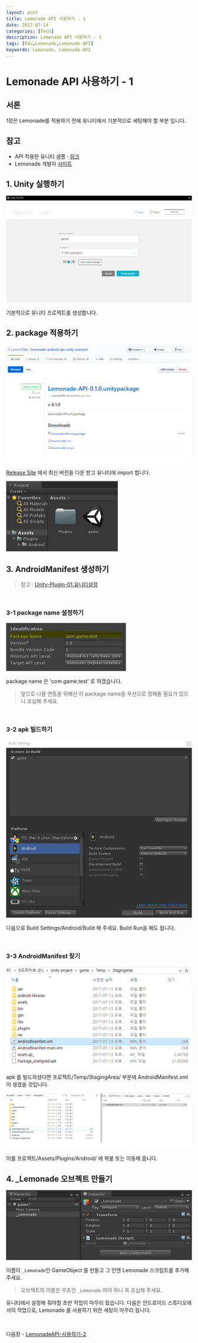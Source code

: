 ```yaml
---
layout: post
title: Lemonade API 사용하기 - 1
date: 2017-07-14
categories: [Tech]
description: Lemonade API 사용하기 - 1
tags: [Edu,Lemonade,Lemonade-API]
keywords: Lemonade, Lemonade-API
---
```


# Lemonade API 사용하기 - 1

## 서론
1장은 Lemonade를 적용하기 전에 유니티에서 기본적으로 세팅해야 할 부분 입니다.


## 참고
- API 적용한 유니티 샘플 : [링크](https://github.com/LemonClub/lemonade-android-api-unity-example)
- Lemonade 개발자 [사이트](http://lemontree.dothome.co.kr/lemonade/)


## 1. Unity 실행하기
![1](/assets/img/2017-7-20-LemonadeAPI-func/1.png)

기본적으로 유니티 프로젝트를 생성합니다.


## 2. package 적용하기
![3](/assets/img/2017-7-20-LemonadeAPI-func/3.PNG)

[Release Site](https://github.com/LemonClub/lemonade-android-api-unity-example/releases) 에서 최신 버전을 다운 받고 유니티에 import 합니다.

![4](/assets/img/2017-7-20-LemonadeAPI-func//4.PNG)


## 3. AndroidManifest 생성하기
> 참고 :  [Unity-Plugin-01.유니티설정](/lib/2017/03/23/Unity-Plugin-01)

<br/>

### 3-1 package name 설정하기
![1](/assets/img/2017-7-20-LemonadeAPI-func/6.PNG)

package name 은 'com.game.test' 로 하겠습니다.

> 앞으로 나올 연동을 위해선 이 package name을 우선으로 정해둘 필요가 있으니 조심해 주세요.

<br/>

### 3-2 apk 빌드하기
![1](/assets/img/2017-7-20-LemonadeAPI-func/7.PNG)

다음으로 Build Settings/Android/Build 해 주세요.
Build Run을 해도 됩니다.

<br/>

### 3-3 AndroidManifest 찾기
![1](/assets/img/2017-7-20-LemonadeAPI-func/8.PNG)

apk 를 빌드하셨다면 프로젝트/Temp/StagingArea/ 부분에 AndroidManifest.xml 이 생겼을 것입니다.

![1](/assets/img/2017-7-20-LemonadeAPI-func/9.PNG)

이를 프로젝트/Assets/Plugins/Android/ 에 복붙 또는 이동해 줍니다.


## 4. _Lemonade 오브젝트 만들기
![1](/assets/img/2017-7-20-LemonadeAPI-func/34.PNG)

이름이 `_Lemonade`인 GameObject 를 만들고 그 안엔 Lemonade 스크립트를 추가해 주세요.

> 오브젝트의 이름은 무조건 `_Lemonade` 여야 하니 꼭 조심해 주세요.


유니티에서 설정해 줘야할 초반 작업이 마무리 됬습니다.
다음은 안드로이드 스튜디오에서의 작업으로, Lemonade 를 사용하기 위한 세팅이 마무리 됩니다.

<br/>

다음장 - [LemonadeAPI-사용하기-2](/tech/2017/07/18/LemonadeAPI-desc-2)

